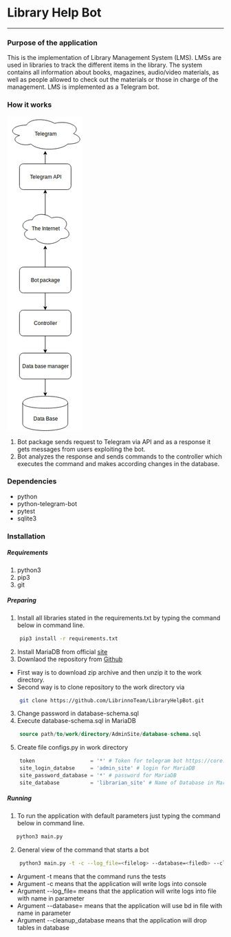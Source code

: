 # Library Help Bot
-----
### Purpose of the application
This is the implementation of Library Management System (LMS). LMSs
are used in libraries to track the different items in the library. The system
contains all information about books, magazines, audio/video materials, as
well as people allowed to check out the materials or those in charge of the
management. LMS is implemented as a Telegram bot.
### How it works
![](howitworks.png)
1. Bot package sends request to Telegram via API and as a response it gets messages from users exploiting the bot.
2. Bot analyzes the response and sends commands to the controller which executes the command and makes according changes in the database.
### Dependencies
* python
* python-telegram-bot
* pytest
* sqlite3
### Installation
##### Requirements
1. python3
2. pip3
3. git
##### Preparing
1. Install all libraries stated in the requirements.txt by typing the command below in command line.
```bash
    pip3 install -r requirements.txt
```
2. Install MariaDB from official [site](https://mariadb.org/)
2. Downlaod the repository from [Github](https://github.com/LibrinnoTeam/LibraryHelpBot)
 * First way is to download zip archive and then unzip it to the work directory.
 * Second way is to clone repository to the work directory via
```bash
    git clone https://github.com/LibrinnoTeam/LibraryHelpBot.git
```
3. Change password in database-schema.sql
4. Execute database-schema.sql in MariaDB
```sql
    source path/to/work/directory/AdminSite/database-schema.sql
```
5. Create file configs.py in work directory
``` python
    token                  = '*' # Token for telegram bot https://core.telegram.org/bots
    site_login_databse     = 'admin_site' # login for MariaDB
    site_password_database = '*' # password for MariaDB
    site_database          = 'librarian_site' # Name of Database in MariaDB
```
##### Running
1. To run the application with default parameters just typing the command below in command line.
 ```bash
    python3 main.py
 ```
 2. General view of the command that starts a bot
```bash
    python3 main.py -t -c --log_file=<filelog> --database=<filedb> --cleanup_database
```
* Argument -t means that the command runs the tests
* Argument -c means that the application will write logs into console
* Argument --log_file=<filelog> means that the application will write logs into file with name in parameter <filelog>
* Argument --database=<filedb> means that the application will use bd in file with name in parameter <filedb>
* Argument --cleanup_database means that the application will drop tables in database